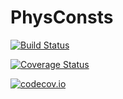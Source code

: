# PhysConsts

[![Build Status](https://travis-ci.org/Roger-luo/PhysConsts.jl.svg?branch=master)](https://travis-ci.org/Roger-luo/PhysConsts.jl)

[![Coverage Status](https://coveralls.io/repos/Roger-luo/PhysConsts.jl/badge.svg?branch=master&service=github)](https://coveralls.io/github/Roger-luo/PhysConsts.jl?branch=master)

[![codecov.io](http://codecov.io/github/Roger-luo/PhysConsts.jl/coverage.svg?branch=master)](http://codecov.io/github/Roger-luo/PhysConsts.jl?branch=master)
